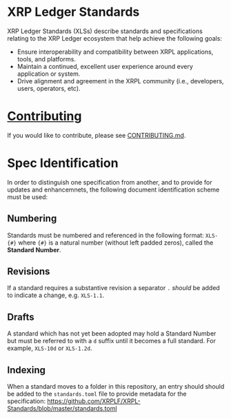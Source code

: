# XRP Ledger Standards

XRP Ledger Standards (XLSs) describe standards and specifications relating to the XRP Ledger ecosystem that help achieve the following goals:

* Ensure interoperability and compatibility between XRPL applications, tools, and platforms.
* Maintain a continued, excellent user experience around every application or system.
* Drive alignment and agreement in the XRPL community (i.e., developers, users, operators, etc).
 
# [Contributing](./CONTRIBUTING.md)

If you would like to contribute, please see [CONTRIBUTING.md](./CONTRIBUTING.md).

# Spec Identification
In order to distinguish one specification from another, and to provide for updates and enhancemnets, the following document identification scheme must be used:

## Numbering

Standards must be numbered and referenced in the following format: `XLS-{#}` where `{#}` is a natural number (without left padded zeros), called the __Standard Number__.

## Revisions

If a standard requires a substantive revision a separator `.` _should_ be added to indicate a change, e.g. `XLS-1.1`.

## Drafts

A standard which has not yet been adopted may hold a Standard Number but must be referred to with a `d` suffix until it becomes a full standard. For example, `XLS-10d` or `XLS-1.2d`.

## Indexing

When a standard moves to a folder in this repository, an entry should should be added to the `standards.toml` file to provide metadata for the specification:
https://github.com/XRPLF/XRPL-Standards/blob/master/standards.toml
